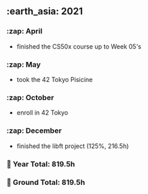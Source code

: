<h2> :earth_asia: 2021 </h2>
<h3> :zap: April </h3>

- finished the CS50x course up to Week 05's 

<h3> :zap: May </h3>

- took the 42 Tokyo Pisicine

<h3> :zap: October </h3>

- enroll in 42 Tokyo

<h3> :zap: December </h3>

- finished the libft project (125%, 216.5h)

<h3>📍 Year Total: 819.5h<br></h3>
<h3>📍 Ground Total: 819.5h</h3>
